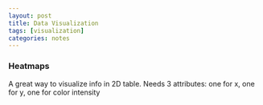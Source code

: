 ```yaml
---
layout: post
title: Data Visualization
tags: [visualization]
categories: notes
--- 
```


### Heatmaps

A great way to visualize info in 2D table. Needs 3 attributes: one for x, one for y, one for color intensity


